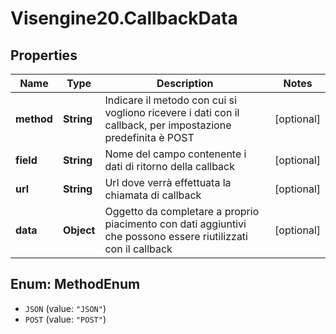 # Visengine20.CallbackData

## Properties
Name | Type | Description | Notes
------------ | ------------- | ------------- | -------------
**method** | **String** | Indicare il metodo con cui si vogliono ricevere i dati con il callback, per impostazione predefinita è POST | [optional] 
**field** | **String** | Nome del campo contenente i dati di ritorno della callback | [optional] 
**url** | **String** | Url dove verrà effettuata la chiamata di callback | [optional] 
**data** | **Object** | Oggetto da completare a proprio piacimento con dati aggiuntivi che possono essere riutilizzati con il callback | [optional] 

<a name="MethodEnum"></a>
## Enum: MethodEnum

* `JSON` (value: `"JSON"`)
* `POST` (value: `"POST"`)

